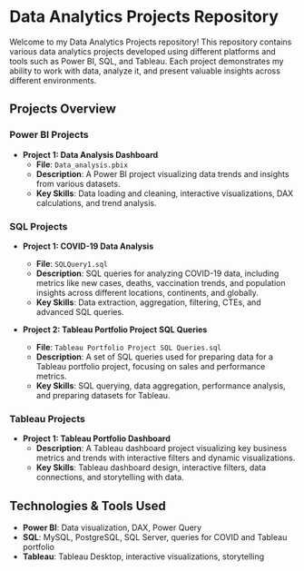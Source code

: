 # Data Analytics Projects Repository

Welcome to my Data Analytics Projects repository! This repository contains various data analytics projects developed using different platforms and tools such as Power BI, SQL, and Tableau. Each project demonstrates my ability to work with data, analyze it, and present valuable insights across different environments.

## Projects Overview

### Power BI Projects
- **Project 1: Data Analysis Dashboard**
  - **File**: `Data_analysis.pbix`
  - **Description**: A Power BI project visualizing data trends and insights from various datasets.
  - **Key Skills**: Data loading and cleaning, interactive visualizations, DAX calculations, and trend analysis.

### SQL Projects
- **Project 1: COVID-19 Data Analysis**
  - **File**: `SQLQuery1.sql`
  - **Description**: SQL queries for analyzing COVID-19 data, including metrics like new cases, deaths, vaccination trends, and population insights across different locations, continents, and globally.
  - **Key Skills**: Data extraction, aggregation, filtering, CTEs, and advanced SQL queries.

- **Project 2: Tableau Portfolio Project SQL Queries**
  - **File**: `Tableau Portfolio Project SQL Queries.sql`
  - **Description**: A set of SQL queries used for preparing data for a Tableau portfolio project, focusing on sales and performance metrics.
  - **Key Skills**: SQL querying, data aggregation, performance analysis, and preparing datasets for Tableau.

### Tableau Projects
- **Project 1: Tableau Portfolio Dashboard**
  - **Description**: A Tableau dashboard project visualizing key business metrics and trends with interactive filters and dynamic visualizations.
  - **Key Skills**: Tableau dashboard design, interactive filters, data connections, and storytelling with data.

## Technologies & Tools Used
- **Power BI**: Data visualization, DAX, Power Query
- **SQL**: MySQL, PostgreSQL, SQL Server, queries for COVID and Tableau portfolio
- **Tableau**: Tableau Desktop, interactive visualizations, storytelling
